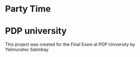 # Party Time

# PDP university

This project was created for the Final Exam at PDP University by Yelimuratov Salimbay
